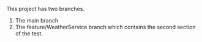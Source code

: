 This project has two branches.
1. The main branch
2. The feature/WeatherService branch which contains the second section of the test.
